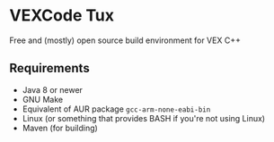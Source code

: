 # VEXCode Tux
Free and (mostly) open source build environment for VEX C++

## Requirements
* Java 8 or newer
* GNU Make
* Equivalent of AUR package `gcc-arm-none-eabi-bin`
* Linux (or something that provides BASH if you're not using Linux)
* Maven (for building)
